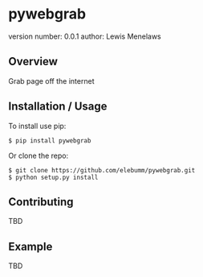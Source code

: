 pywebgrab
===============================

version number: 0.0.1
author: Lewis Menelaws

Overview
--------

Grab page off the internet

Installation / Usage
--------------------

To install use pip:

    $ pip install pywebgrab


Or clone the repo:

    $ git clone https://github.com/elebumm/pywebgrab.git
    $ python setup.py install
    
Contributing
------------

TBD

Example
-------

TBD
